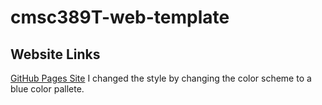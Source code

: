 # cmsc389T-web-template

## Website Links
[GitHub Pages Site](https://sahilg13.github.io/cmsc389T-web-template/)
I changed the style by changing the color scheme to a blue color pallete.

